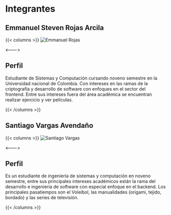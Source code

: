 # Integrantes

## Emmanuel Steven Rojas Arcila

{{< columns >}}
![Emmanuel Rojas](/showcase/sketches/Emmanuel.jpg 'Emmanuel Rojas')

<--->

## Perfil
Estudiante de Sistemas y Computación cursando noveno semestre en la Universidad nacional de Colombia. Con intereses en las ramas de la criptografía y desarrollo de software con enfoques en el sector del frontend. Entre sus intereses fuera del área académica se encuentran realizar ejercicio y ver películas.

{{< /columns >}}

## Santiago Vargas Avendaño

{{< columns >}}
![Santiago Vargas](/showcase/sketches/Santiago.jpg 'Santiago Vargas')

<--->

## Perfil
Es un estudiante de ingeniería de sistemas y computación en noveno semestre, entre sus principales intereses académicos están la rama del desarrollo e ingeniería de software con especial enfoque en el backend. Los principales pasatiempos son el Voleibol, las manualidades (origami, tejido, bordado) y las series de televisión.

{{< /columns >}}